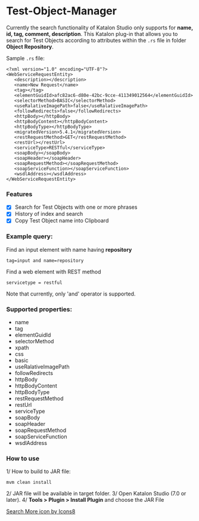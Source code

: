 # Test-Object-Manager

Currently the search functionality of Katalon Studio only supports for **name, id, tag, comment, description**. This Katalon plug-in that allows you to search for Test Objects according to attributes within the ```.rs``` file in folder **Object Repository**.

Sample ```.rs``` file:
```
<?xml version="1.0" encoding="UTF-8"?>
<WebServiceRequestEntity>
   <description></description>
   <name>New Request</name>
   <tag></tag>
   <elementGuidId>afc82ac6-d80e-42bc-9cce-411349012564</elementGuidId>
   <selectorMethod>BASIC</selectorMethod>
   <useRalativeImagePath>false</useRalativeImagePath>
   <followRedirects>false</followRedirects>
   <httpBody></httpBody>
   <httpBodyContent></httpBodyContent>
   <httpBodyType></httpBodyType>
   <migratedVersion>5.4.1</migratedVersion>
   <restRequestMethod>GET</restRequestMethod>
   <restUrl></restUrl>
   <serviceType>RESTful</serviceType>
   <soapBody></soapBody>
   <soapHeader></soapHeader>
   <soapRequestMethod></soapRequestMethod>
   <soapServiceFunction></soapServiceFunction>
   <wsdlAddress></wsdlAddress>
</WebServiceRequestEntity>

```

### Features
- [X] Search for Test Objects with one or more phrases
- [X] History of index and search
- [X] Copy Test Object name into Clipboard

### Example query: 

Find an input element with name having **repository**
```
tag=input and name=repository
```
Find a web element with REST method
```
servicetype = restful
```

Note that currently, only 'and' operator is supported.

### Supported properties:
* name
* tag
* elementGuidId
* selectorMethod
* xpath
* css
* basic
* useRalativeImagePath
* followRedirects
* httpBody
* httpBodyContent
* httpBodyType
* restRequestMethod
* restUrl
* serviceType
* soapBody
* soapHeader
* soapRequestMethod
* soapServiceFunction
* wsdlAddress

### How to use
1/ How to build to JAR file:

```
mvm clean install
```
2/ JAR file will be available in target folder.
3/ Open Katalon Studio (7.0 or later).
4/ **Tools > Plugin > Install Plugin** and choose the JAR File


<a href="https://icons8.com/icon/119112/search-more">Search More icon by Icons8</a>